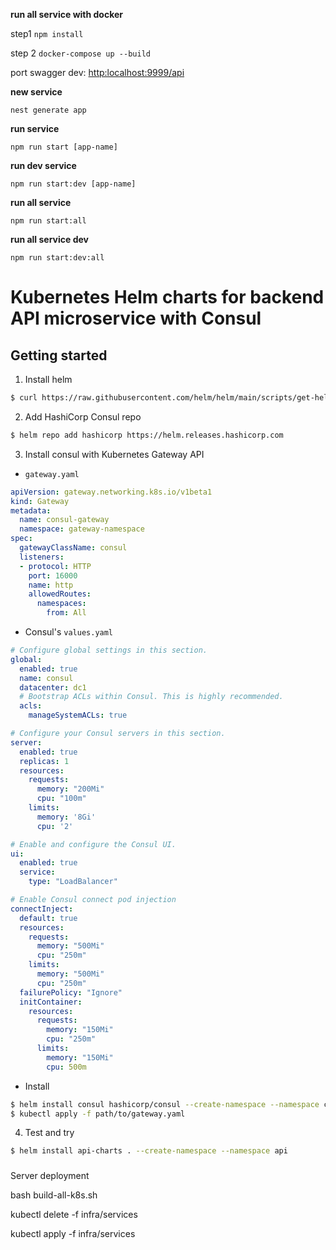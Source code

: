 **run all service with docker**

step1 `npm install`

step 2 `docker-compose up --build`

port swagger dev: [http:localhost:9999/api]()

**new service**

`nest generate app`

**run service**

`npm run start [app-name]`

**run dev service**

`npm run start:dev [app-name]`

**run all service**

`npm run start:all`

**run all service dev**

`npm run start:dev:all`





# Kubernetes Helm charts for backend API microservice with Consul
## Getting started

1. Install helm
```bash
$ curl https://raw.githubusercontent.com/helm/helm/main/scripts/get-helm-3 | bash
```

2. Add HashiCorp Consul repo
```bash
$ helm repo add hashicorp https://helm.releases.hashicorp.com
```

3. Install consul with Kubernetes Gateway API
- `gateway.yaml`
```yaml
apiVersion: gateway.networking.k8s.io/v1beta1
kind: Gateway
metadata:
  name: consul-gateway
  namespace: gateway-namespace
spec:
  gatewayClassName: consul
  listeners:
  - protocol: HTTP
    port: 16000
    name: http
    allowedRoutes:
      namespaces:
        from: All

```
- Consul's `values.yaml`
```yaml
# Configure global settings in this section.
global:
  enabled: true
  name: consul
  datacenter: dc1
  # Bootstrap ACLs within Consul. This is highly recommended.
  acls:
    manageSystemACLs: true

# Configure your Consul servers in this section.
server:
  enabled: true
  replicas: 1
  resources:
    requests:
      memory: "200Mi"
      cpu: "100m"
    limits:
      memory: '8Gi'
      cpu: '2'

# Enable and configure the Consul UI.
ui:
  enabled: true
  service:
    type: "LoadBalancer"

# Enable Consul connect pod injection
connectInject:
  default: true
  resources:
    requests:
      memory: "500Mi"
      cpu: "250m"
    limits:
      memory: "500Mi"
      cpu: "250m"
  failurePolicy: "Ignore"
  initContainer:
    resources:
      requests:
        memory: "150Mi"
        cpu: "250m"
      limits:
        memory: "150Mi"
        cpu: 500m
```
- Install
```bash
$ helm install consul hashicorp/consul --create-namespace --namespace consul -f path/to/consul/values.yaml
$ kubectl apply -f path/to/gateway.yaml
```

4. Test and try
```bash
$ helm install api-charts . --create-namespace --namespace api
```


###
Server deployment

bash build-all-k8s.sh

kubectl delete -f infra/services

kubectl apply -f infra/services